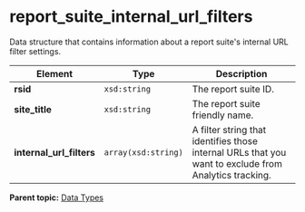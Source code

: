 # report\_suite\_internal\_url\_filters

Data structure that contains information about a report suite's internal URL filter settings.

|Element|Type|Description|
|-------|----|-----------|
|**rsid** |`xsd:string` | The report suite ID. |
|**site\_title** |`xsd:string` | The report suite friendly name. |
|**internal\_url\_filters** |`array(xsd:string)` | A filter string that identifies those internal URLs that you want to exclude from Analytics tracking. |

**Parent topic:** [Data Types](../data_types/c_datatypes.md)

